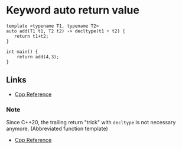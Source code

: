 # Keyword auto return value

```
template <typename T1, typename T2>
auto add(T1 t1, T2 t2) -> decltype(t1 + t2) {
   return t1+t2;
}

int main() {
    return add(4,3);
}
```

## Links
- [Cpp Reference](https://en.cppreference.com/w/cpp/language/auto)

### Note
Since C++20, the trailing return "trick" with ```decltype``` is not necessary anymore.
(Abbreviated function template)
- [Cpp Reference](https://en.cppreference.com/w/cpp/language/function_template#Abbreviated_function_template)


